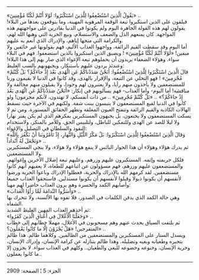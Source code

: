------------------------------------------------------------------------

«يَقُولُ الَّذِينَ اسْتُضْعِفُوا لِلَّذِينَ اسْتَكْبَرُوا: لَوْلا أَنْتُمْ لَكُنَّا مُؤْمِنِينَ» ..  
فيلقون على الذين استكبروا تبعة الوقفة المرهوبة المهينة، وما يتوقعون
بعدها من البلاء! يقولون لهم هذه القولة الجاهرة اليوم ولم يكونوا في
الدنيا بقادرين على مواجهتهم هذه المواجهة. كان يمنعهم الذل والضعف
والاستسلام، وبيع الحرية التي وهبها الله لهم، والكرامة التي منحها إياهم،
والإدراك الذي أنعم به عليهم.  
أما اليوم وقد سقطت القيم الزائفة، وواجهوا العذاب الأليم، فهم يقولونها
غير خائفين ولا مبقين! «لَوْلا أَنْتُمْ لَكُنَّا مُؤْمِنِينَ» ! ويضيق الذين استكبروا
بالذين استضعفوا. فهم في البلاء سواء. وهؤلاء الضعفاء يريدون أن يحملوهم
تبعة الإغواء الذي صار بهم إلى هذا البلاء! وعندئذ يردون عليهم باستنكار،
ويجبهونهم بالسب الغليظ:  
«قالَ الَّذِينَ اسْتَكْبَرُوا لِلَّذِينَ اسْتُضْعِفُوا: أَنَحْنُ صَدَدْناكُمْ عَنِ الْهُدى بَعْدَ إِذْ جاءَكُمْ؟
بَلْ كُنْتُمْ مُجْرِمِينَ» ! فهو التخلي عن التبعة، والإقرار بالهدى، وقد كانوا في
الدنيا لا يقيمون وزنا للمستضعفين ولا يأخذون منهم رأيا، ولا يعتبرون لهم
وجودا، ولا يقبلون منهم مخالفة ولا مناقشة! أما اليوم- وأما العذاب- فهم
يسألونهم في إنكار: «أَنَحْنُ صَدَدْناكُمْ عَنِ الْهُدى بَعْدَ إِذْ جاءَكُمْ؟» .. «بَلْ كُنْتُمْ
مُجْرِمِينَ» .. من ذات أنفسكم، لا تهتدون، لأنكم مجرمون! ولو كانوا في الدنيا
لقبع المستضعفون لا ينبسون ببنت شفة. ولكنهم في الآخرة حيث تسقط الهالات
الكاذبة والقيم الزائفة وتتفتح العيون المغلقة وتظهر الحقائق المستورة. ومن
ثم لا يسكت المستضعفون ولا يخنعون، بل يجبهون المستكبرين بمكرهم الذي لم
يكن يفتر نهارا ولا ليلا للصد عن الهدى وللتمكين للباطل، ولتلبيس الحق،
وللأمر بالمنكر، ولاستخدام النفوذ والسلطان في التضليل والإغواء:  
«وَقالَ الَّذِينَ اسْتُضْعِفُوا لِلَّذِينَ اسْتَكْبَرُوا: بَلْ مَكْرُ اللَّيْلِ وَالنَّهارِ، إِذْ تَأْمُرُونَنا
أَنْ نَكْفُرَ بِاللَّهِ وَنَجْعَلَ لَهُ أَنْداداً» ..  
ثم يدرك هؤلاء وهؤلاء أن هذا الحوار البائس لا ينفع هؤلاء ولا هؤلاء، ولا
ينجي المستكبرين ولا المستضعفين.  
فلكل جريمته وإثمه. المستكبرون عليهم وزرهم، وعليهم تبعة إضلال الآخرين
وإغوائهم. والمستضعفون عليهم وزرهم، فهم مسؤولون عن اتباعهم للطغاة، لا
يعفيهم أنهم كانوا مستضعفين. لقد كرمهم الله بالإدراك والحرية، فعطلوا
الإدراك وباعوا الحرية ورضوا لأنفسهم أن يكونوا ذيولا وقبلوا لأنفسهم أن
يكونوا مستذلين. فاستحقوا العذاب جميعا وأصابهم الكمد والحسرة وهم يرون
العذاب حاضرا لهم مهيأ:  
«وَأَسَرُّوا النَّدامَةَ لَمَّا رَأَوُا الْعَذابَ» ..  
وهي حالة الكمد الذي يدفن الكلمات في الصدور، فلا تفوه بها الألسنة، ولا
تتحرك بها الشفاه.  
ثم أخذهم العذاب المهين الغليظ الشديد:  
«وَجَعَلْنَا الْأَغْلالَ فِي أَعْناقِ الَّذِينَ كَفَرُوا» ..  
ثم يلتفت السياق يحدث عنهم وهم مسحوبون في الأغلال، مهملا خطابهم إلى خطاب
المتفرجين! «هَلْ يُجْزَوْنَ إِلَّا ما كانُوا يَعْمَلُونَ؟» ..  
ويسدل الستار على المستكبرين والمستضعفين من الظالمين. وكلاهما ظالم. هذا
ظالم بتجبره وطغيانه وبغيه وتضليله. وهذا ظالم بتنازله عن كرامة الإنسان،
وإدراك الإنسان، وحرية الإنسان، وخنوعه وخضوعه للبغي والطغيان.. وكلهم في
العذاب سواء. لا يجزون إلا ما كانوا يعملون..

------------------------------------------------------------------------

الجزء: 5 ¦ الصفحة: 2909
